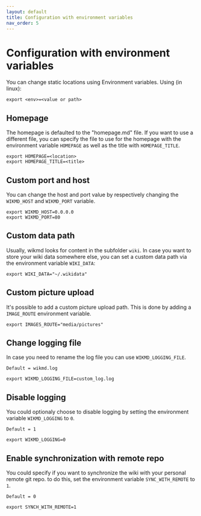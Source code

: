 ```yaml
---
layout: default
title: Configuration with environment variables
nav_order: 5
---
```

# Configuration with environment variables

You can change static locations using Environment variables. Using (in linux):
```
export <env>=<value or path>
```

## Homepage

The homepage is defaulted to the "homepage.md" file. If you want to use a different file, 
you can specify the file to use for the homepage with the environment variable `HOMEPAGE` as well as the title with `HOMEPAGE_TITLE`.


```
export HOMEPAGE=<location>
export HOMEPAGE_TITLE=<title>
```

## Custom port and host

You can change the host and port value by respectively changing the `WIKMD_HOST` and `WIKMD_PORT` variable.

```
export WIKMD_HOST=0.0.0.0
export WIKMD_PORT=80
```


## Custom data path

Usually, wikmd looks for content in the subfolder `wiki`. In case you want to store your wiki data somewhere else, you can set a custom data path via the environment variable `WIKI_DATA`:

```
export WIKI_DATA="~/.wikidata"
```

## Custom picture upload

It's possible to add a custom picture upload path. This is done by adding a `IMAGE_ROUTE` environment variable.

```
export IMAGES_ROUTE="media/pictures"
```

## Change logging file

In case you need to rename the log file you can use `WIKMD_LOGGING_FILE`.

`Default = wikmd.log`

```
export WIKMD_LOGGING_FILE=custom_log.log
```

## Disable logging

You could optionaly choose to disable logging by setting the environment variable `WIKMD_LOGGING` to `0`.

`Default = 1`

```
export WIKMD_LOGGING=0
```

## Enable synchronization with remote repo

You could specify if you want to synchronize the wiki with your personal remote git repo. to do this, set the
environment variable `SYNC_WITH_REMOTE` to `1`.

`Default = 0`

```
export SYNCH_WITH_REMOTE=1
```
